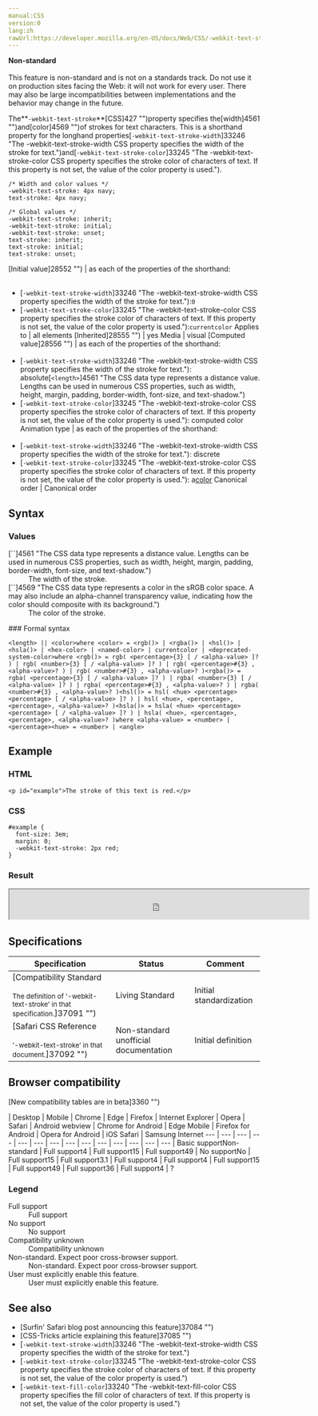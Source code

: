 ```yaml
---
manual:CSS
version:0
lang:zh
rawUrl:https://developer.mozilla.org/en-US/docs/Web/CSS/-webkit-text-stroke
---
```






**Non-standard**<br></br>This feature is non-standard and is not on a standards track. Do not use it on production sites facing the Web: it will not work for every user. There may also be large incompatibilities between implementations and the behavior may change in the future.





The**`-webkit-text-stroke`**[CSS]427 "")property specifies the[width]4561 "")and[color]4569 "")of strokes for text characters. This is a shorthand property for the longhand properties[`-webkit-text-stroke-width`]33246 "The -webkit-text-stroke-width CSS property specifies the width of the stroke for text.")and[`-webkit-text-stroke-color`]33245 "The -webkit-text-stroke-color CSS property specifies the stroke color of characters of text. If this property is not set, the value of the color property is used.").


```
/* Width and color values */
-webkit-text-stroke: 4px navy; 
text-stroke: 4px navy;

/* Global values */
-webkit-text-stroke: inherit;
-webkit-text-stroke: initial;
-webkit-text-stroke: unset;
text-stroke: inherit; 
text-stroke: initial; 
text-stroke: unset;
```

[Initial value]28552 "") | as each of the properties of the shorthand:<br></br>
* [`-webkit-text-stroke-width`]33246 "The -webkit-text-stroke-width CSS property specifies the width of the stroke for text."):`0`
* [`-webkit-text-stroke-color`]33245 "The -webkit-text-stroke-color CSS property specifies the stroke color of characters of text. If this property is not set, the value of the color property is used."):`currentcolor` 
Applies to | all elements 
[Inherited]28555 "") | yes 
Media | visual 
[Computed value]28556 "") | as each of the properties of the shorthand:<br></br>
* [`-webkit-text-stroke-width`]33246 "The -webkit-text-stroke-width CSS property specifies the width of the stroke for text."): absolute[`<length>`]4561 "The <length> CSS data type represents a distance value. Lengths can be used in numerous CSS properties, such as width, height, margin, padding, border-width, font-size, and text-shadow.")
* [`-webkit-text-stroke-color`]33245 "The -webkit-text-stroke-color CSS property specifies the stroke color of characters of text. If this property is not set, the value of the color property is used."): computed color 
Animation type | as each of the properties of the shorthand:<br></br>
* [`-webkit-text-stroke-width`]33246 "The -webkit-text-stroke-width CSS property specifies the width of the stroke for text."): discrete
* [`-webkit-text-stroke-color`]33245 "The -webkit-text-stroke-color CSS property specifies the stroke color of characters of text. If this property is not set, the value of the color property is used."): a[color](%4569#Interpolation "Values of the <color> CSS data type are interpolated on each of their red, green, blue components, each handled as a real, floating-point number. Note that interpolation of colors happens in the alpha-premultiplied sRGBA color space to prevent unexpected grey colors to appear.") 
Canonical order | Canonical order 


## Syntax<a name="Syntax"></a>

### Values<a name="Values"></a>
<dl><dt id=''>[`<length>`]4561 "The <length> CSS data type represents a distance value. Lengths can be used in numerous CSS properties, such as width, height, margin, padding, border-width, font-size, and text-shadow.")</dt><dd>The width of the stroke.</dd><dt id=''>[`<color>`]4569 "The <color> CSS data type represents a color in the sRGB color space. A <color> may also include an alpha-channel transparency value, indicating how the color should composite with its background.")</dt><dd>The color of the stroke.</dd></dl>
### Formal syntax<a name="Formal_syntax"></a>

```
<length> || <color>where <color> = <rgb()> | <rgba()> | <hsl()> | <hsla()> | <hex-color> | <named-color> | currentcolor | <deprecated-system-color>where <rgb()> = rgb( <percentage>{3} [ / <alpha-value> ]? ) | rgb( <number>{3} [ / <alpha-value> ]? ) | rgb( <percentage>#{3} , <alpha-value>? ) | rgb( <number>#{3} , <alpha-value>? )<rgba()> = rgba( <percentage>{3} [ / <alpha-value> ]? ) | rgba( <number>{3} [ / <alpha-value> ]? ) | rgba( <percentage>#{3} , <alpha-value>? ) | rgba( <number>#{3} , <alpha-value>? )<hsl()> = hsl( <hue> <percentage> <percentage> [ / <alpha-value> ]? ) | hsl( <hue>, <percentage>, <percentage>, <alpha-value>? )<hsla()> = hsla( <hue> <percentage> <percentage> [ / <alpha-value> ]? ) | hsla( <hue>, <percentage>, <percentage>, <alpha-value>? )where <alpha-value> = <number> | <percentage><hue> = <number> | <angle>
```

## Example<a name="Example"></a>

### HTML<a name="HTML"></a>

```
<p id="example">The stroke of this text is red.</p>
```

### CSS<a name="CSS"></a>

```
#example {
  font-size: 3em;
  margin: 0;
  -webkit-text-stroke: 2px red;
} 

```

### Result<a name="Result"></a>


<iframe src='https://mdn.mozillademos.org/en-US/docs/Web/CSS/-webkit-text-stroke$samples/Example?revision=1375489' width='600' height='60'></iframe>



## Specifications<a name="Specifications"></a>

Specification | Status | Comment 
 ---  |  ---  |  ---  | 
[Compatibility Standard<br></br><small>The definition of &#39;-webkit-text-stroke&#39; in that specification.</small>]37091 "") | Living Standard | Initial standardization 
[Safari CSS Reference<br></br><small>&#39;-webkit-text-stroke&#39; in that document.</small>]37092 "") | Non-standard unofficial documentation | Initial definition 


## Browser compatibility<a name="Browser_compatibility"></a>
[New compatibility tables are in beta<i></i>]3360 "")

 | <abbr>Desktop<i></i></abbr> | <abbr>Mobile<i></i></abbr> 
 | <abbr>Chrome<i></i></abbr> | <abbr>Edge<i></i></abbr> | <abbr>Firefox<i></i></abbr> | <abbr>Internet Explorer<i></i></abbr> | <abbr>Opera<i></i></abbr> | <abbr>Safari<i></i></abbr> | <abbr>Android webview<i></i></abbr> | <abbr>Chrome for Android<i></i></abbr> | <abbr>Edge Mobile<i></i></abbr> | <abbr>Firefox for Android<i></i></abbr> | <abbr>Opera for Android<i></i></abbr> | <abbr>iOS Safari<i></i></abbr> | <abbr>Samsung Internet<i></i></abbr> 
 ---  |  ---  |  ---  |  ---  |  ---  |  ---  |  ---  |  ---  |  ---  |  ---  |  ---  |  ---  |  ---  |  ---  | 
Basic support<abbr>Non-standard<i></i></abbr> | <abbr>Full support</abbr>4 | <abbr>Full support</abbr>15 | <abbr>Full support</abbr>49 | <abbr>No support</abbr>No | <abbr>Full support</abbr>15 | <abbr>Full support</abbr>3.1 | <abbr>Full support</abbr>4 | <abbr>Full support</abbr>4 | <abbr>Full support</abbr>15 | <abbr>Full support</abbr>49 | <abbr>Full support</abbr>36 | <abbr>Full support</abbr>4 | <abbr>?</abbr> 


### Legend<a name="Legend"></a>
<dl><dt id=''><abbr>Full support</abbr></dt><dd>Full support</dd><dt id=''><abbr>No support</abbr></dt><dd>No support</dd><dt id=''><abbr>Compatibility unknown</abbr></dt><dd>Compatibility unknown</dd><dt id=''><abbr>Non-standard. Expect poor cross-browser support.<i></i></abbr></dt><dd>Non-standard. Expect poor cross-browser support.</dd><dt id=''><abbr>User must explicitly enable this feature.<i></i></abbr></dt><dd>User must explicitly enable this feature.</dd></dl>

## See also<a name="See_also"></a>

* [Surfin&#39; Safari blog post announcing this feature]37084 "")
* [CSS-Tricks article explaining this feature]37085 "")
* [`-webkit-text-stroke-width`]33246 "The -webkit-text-stroke-width CSS property specifies the width of the stroke for text.")
* [`-webkit-text-stroke-color`]33245 "The -webkit-text-stroke-color CSS property specifies the stroke color of characters of text. If this property is not set, the value of the color property is used.")
* [`-webkit-text-fill-color`]33240 "The -webkit-text-fill-color CSS property specifies the fill color of characters of text. If this property is not set, the value of the color property is used.")




